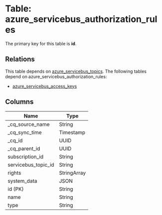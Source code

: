 # Table: azure_servicebus_authorization_rules



The primary key for this table is **id**.

## Relations
This table depends on [azure_servicebus_topics](azure_servicebus_topics.md).
The following tables depend on azure_servicebus_authorization_rules:
  - [azure_servicebus_access_keys](azure_servicebus_access_keys.md)

## Columns
| Name          | Type          |
| ------------- | ------------- |
|_cq_source_name|String|
|_cq_sync_time|Timestamp|
|_cq_id|UUID|
|_cq_parent_id|UUID|
|subscription_id|String|
|servicebus_topic_id|String|
|rights|StringArray|
|system_data|JSON|
|id (PK)|String|
|name|String|
|type|String|